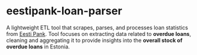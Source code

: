 # eestipank-loan-parser

A lightweight ETL tool that scrapes, parses, and processes loan statistics from [Eesti Pank](https://statistika.eestipank.ee/).
Tool focuses on extracting data related to **overdue loans**, cleaning and aggregating it to provide insights into the **overall stock of overdue loans** in Estonia.
